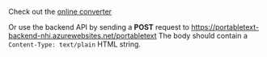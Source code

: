 Check out the [online converter](https://portabletext-frontend-nhi.azurewebsites.net/)


Or use the backend API by
sending a **POST** request to https://portabletext-backend-nhi.azurewebsites.net/portabletext
The body should contain a `Content-Type: text/plain` HTML string.
